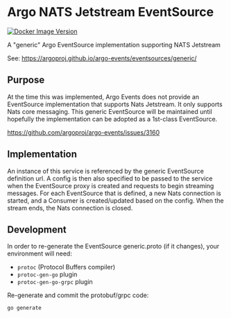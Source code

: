 # Argo NATS Jetstream EventSource

[![Docker Image Version](https://img.shields.io/docker/v/justinisrael/argo-natsjs-eventsource?label=Docker)](https://hub.docker.com/r/justinisrael/argo-natsjs-eventsource/tags)

A "generic" Argo EventSource implementation supporting NATS Jetstream

See: https://argoproj.github.io/argo-events/eventsources/generic/

## Purpose

At the time this was implemented, Argo Events does not provide an EventSource implementation that supports 
Nats Jetstream. It only supports Nats core messaging. This generic EventSource will be maintained until hopefully
the implementation can be adopted as a 1st-class EventSource.

https://github.com/argoproj/argo-events/issues/3160

## Implementation

An instance of this service is referenced by the generic EventSource definition url. A config is then also specified 
to be passed to the service when the EventSource proxy is created and requests to begin streaming messages. For each
EventSource that is defined, a new Nats connection is started, and a Consumer is created/updated based on the config. 
When the stream ends, the Nats connection is closed.

## Development

In order to re-generate the EventSource generic.proto (if it changes), your environment will need:

* `protoc` (Protocol Buffers compiler)
* `protoc-gen-go` plugin
* `protoc-gen-go-grpc` plugin

Re-generate and commit the protobuf/grpc code:

```bash
go generate
```
